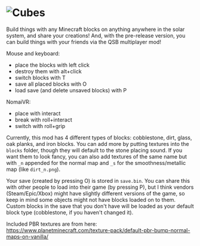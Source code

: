 # ![Cubes](thumbnail.webp)
Build things with any Minecraft blocks on anything anywhere in the solar system, and share your creations! And, with the pre-release version, you can build things with your friends via the QSB multiplayer mod!

Mouse and keyboard:
- place the blocks with left click
- destroy them with alt+click
- switch blocks with T
- save all placed blocks with O
- load save (and delete unsaved blocks) with P

NomaiVR:
- place with interact
- break with roll+interact
- switch with roll+grip

Currently, this mod has 4 different types of blocks: cobblestone, dirt, glass, oak planks, and iron blocks. You can add more by putting textures into the `blocks` folder, though they will default to the stone placing sound. If you want them to look fancy, you can also add textures of the same name but with `_n` appended for the normal map and `_s` for the smoothness/metallic map (like `dirt_n.png`).

Your save (created by pressing O) is stored in `save.bin`. You can share this with other people to load into their game (by pressing P), but I think vendors (Steam/Epic/Xbox) might have slightly different versions of the game, so keep in mind some objects might not have blocks loaded on to them. Custom blocks in the save that you don't have will be loaded as your default block type (cobblestone, if you haven't changed it).

Included PBR textures are from here:
https://www.planetminecraft.com/texture-pack/default-pbr-bump-normal-maps-on-vanilla/
